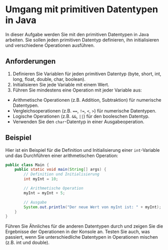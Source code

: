 # Umgang mit primitiven Datentypen in Java

In dieser Aufgabe werden Sie mit den primitiven Datentypen in Java arbeiten. Sie sollen jeden primitiven Datentyp definieren, ihn initialisieren und verschiedene Operationen ausführen.

## Anforderungen

1. Definieren Sie Variablen für jeden primitiven Datentyp (byte, short, int, long, float, double, char, boolean).
2. Initialisieren Sie jede Variable mit einem Wert.
3. Führen Sie mindestens eine Operation mit jeder Variable aus:
  - Arithmetische Operationen (z.B. Addition, Subtraktion) für numerische Datentypen.
  - Vergleichsoperationen (z.B. `==`, `!=`, `<`, `>`) für numerische Datentypen.
  - Logische Operationen (z.B. `&&`, `||`) für den booleschen Datentyp.
  - Verwenden Sie den `char`-Datentyp in einer Ausgabeoperation.

## Beispiel

Hier ist ein Beispiel für die Definition und Initialisierung einer `int`-Variable und das Durchführen einer arithmetischen Operation:

```java
public class Main {
    public static void main(String[] args) {
        // Definition und Initialisierung
        int myInt = 10;

        // Arithmetische Operation
        myInt = myInt + 5;

        // Ausgabe
        System.out.println("Der neue Wert von myInt ist: " + myInt);
    }
}
```
Führen Sie Ähnliches für die anderen Datentypen durch und zeigen Sie die Ergebnisse der Operationen in der Konsole an. Testen Sie auch, was passiert, wenn Sie unterschiedliche Datentypen in Operationen mischen (z.B. int und double).

